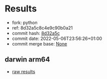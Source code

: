 # Results

- fork: python
- ref: 8d32a5c8c4e9c90b0a21
- commit hash: [8d32a5c](https://github.com/python/cpython/commit/8d32a5c)
- commit date: 2022-05-06T23:56:26+01:00
- commit merge base: [None](https://github.com/python/cpython/commit/None)

## darwin arm64

- [raw results](bm-20220506-darwin-arm64-python-8d32a5c8c4e9c90b0a21-3.11.0b1-8d32a5c.json)

